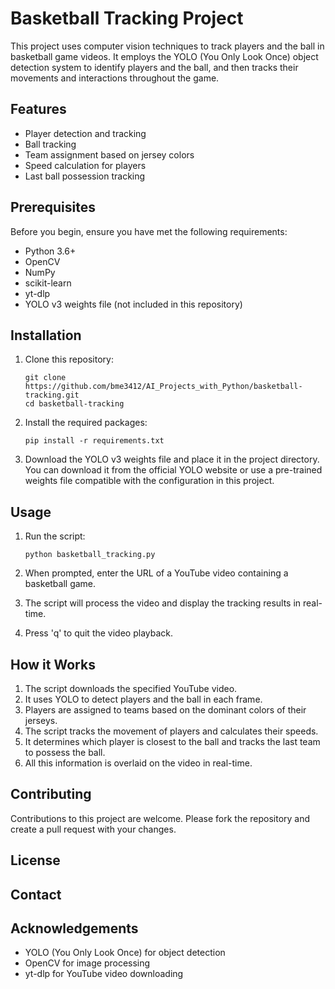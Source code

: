 # Basketball Tracking Project

This project uses computer vision techniques to track players and the ball in basketball game videos. It employs the YOLO (You Only Look Once) object detection system to identify players and the ball, and then tracks their movements and interactions throughout the game.

## Features

- Player detection and tracking
- Ball tracking
- Team assignment based on jersey colors
- Speed calculation for players
- Last ball possession tracking

## Prerequisites

Before you begin, ensure you have met the following requirements:

- Python 3.6+
- OpenCV
- NumPy
- scikit-learn
- yt-dlp
- YOLO v3 weights file (not included in this repository)

## Installation

1. Clone this repository:
   ```
   git clone https://github.com/bme3412/AI_Projects_with_Python/basketball-tracking.git
   cd basketball-tracking
   ```

2. Install the required packages:
   ```
   pip install -r requirements.txt
   ```

3. Download the YOLO v3 weights file and place it in the project directory. You can download it from the official YOLO website or use a pre-trained weights file compatible with the configuration in this project.

## Usage

1. Run the script:
   ```
   python basketball_tracking.py
   ```

2. When prompted, enter the URL of a YouTube video containing a basketball game.

3. The script will process the video and display the tracking results in real-time.

4. Press 'q' to quit the video playback.

## How it Works

1. The script downloads the specified YouTube video.
2. It uses YOLO to detect players and the ball in each frame.
3. Players are assigned to teams based on the dominant colors of their jerseys.
4. The script tracks the movement of players and calculates their speeds.
5. It determines which player is closest to the ball and tracks the last team to possess the ball.
6. All this information is overlaid on the video in real-time.

## Contributing

Contributions to this project are welcome. Please fork the repository and create a pull request with your changes.

## License



## Contact



## Acknowledgements

- YOLO (You Only Look Once) for object detection
- OpenCV for image processing
- yt-dlp for YouTube video downloading
